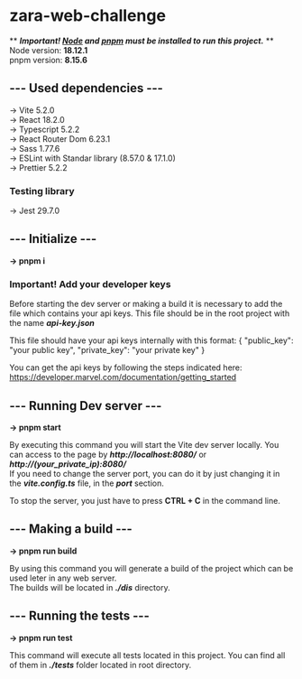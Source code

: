 # zara-web-challenge

** ***Important! [Node](https://nodejs.org/en/download) and [pnpm](https://pnpm.io/installation) must be installed to run this project.*** **
<br>
Node version: **18.12.1**
<br>
pnpm version: **8.15.6**
<br>

## **--- Used dependencies ---**

-> Vite 5.2.0
<br>
-> React 18.2.0
<br>
-> Typescript 5.2.2
<br>
-> React Router Dom 6.23.1
<br>
-> Sass 1.77.6
<br>
-> ESLint with Standar library (8.57.0 & 17.1.0)
<br>
-> Prettier 5.2.2

### Testing library

-> Jest 29.7.0


## **--- Initialize ---**

**-> pnpm i**

### Important! Add your developer keys 
Before starting the dev server or making a build it is necessary to add the file which contains your api keys.
This file should be in the root project with the name ***api-key.json***

This file should have your api keys internally with this format:
{
    "public_key": "your public key",
    "private_key": "your private key"
}

You can get the api keys by following the steps indicated here: https://developer.marvel.com/documentation/getting_started


## **--- Running Dev server ---**

**-> pnpm start**

By executing this command you will start the Vite dev server locally. You can access to the page by ***http://localhost:8080/*** or ***http://(your_private_ip):8080/***
<br>
If you need to change the server port, you can do it by just changing it in the ***vite.config.ts*** file, in the ***port*** section.

To stop the server, you just have to press **CTRL + C** in the command line.


## **--- Making a build ---**

**-> pnpm run build**

By using this command you will generate a build of the project which can be used leter in any web server.
<br>
The builds will be located in ***./dis*** directory.


## **--- Running the tests ---**

**-> pnpm run test**

This command will execute all tests located in this project. You can find all of them in ***./tests*** folder located in root directory.
